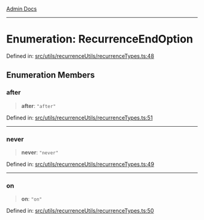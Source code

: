 [Admin Docs](/)

***

# Enumeration: RecurrenceEndOption

Defined in: [src/utils/recurrenceUtils/recurrenceTypes.ts:48](https://github.com/PalisadoesFoundation/talawa-admin/blob/main/src/utils/recurrenceUtils/recurrenceTypes.ts#L48)

## Enumeration Members

### after

> **after**: `"after"`

Defined in: [src/utils/recurrenceUtils/recurrenceTypes.ts:51](https://github.com/PalisadoesFoundation/talawa-admin/blob/main/src/utils/recurrenceUtils/recurrenceTypes.ts#L51)

***

### never

> **never**: `"never"`

Defined in: [src/utils/recurrenceUtils/recurrenceTypes.ts:49](https://github.com/PalisadoesFoundation/talawa-admin/blob/main/src/utils/recurrenceUtils/recurrenceTypes.ts#L49)

***

### on

> **on**: `"on"`

Defined in: [src/utils/recurrenceUtils/recurrenceTypes.ts:50](https://github.com/PalisadoesFoundation/talawa-admin/blob/main/src/utils/recurrenceUtils/recurrenceTypes.ts#L50)
